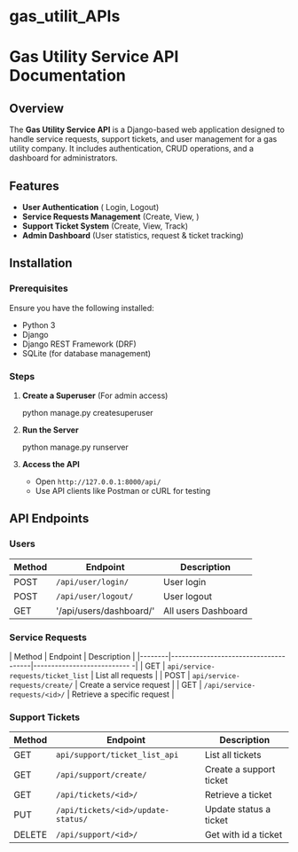 # gas_utilit_APIs

# Gas Utility Service API Documentation

## Overview
The **Gas Utility Service API** is a Django-based web application designed to handle service requests, support tickets, and user management for a gas utility company. It includes authentication, CRUD operations, and a dashboard for administrators.

## Features
- **User Authentication** ( Login, Logout)
- **Service Requests Management** (Create, View, )
- **Support Ticket System** (Create, View, Track)
- **Admin Dashboard** (User statistics, request & ticket tracking)

## Installation

### Prerequisites
Ensure you have the following installed:
- Python 3
- Django
- Django REST Framework (DRF)
- SQLite (for database management)

### Steps

1. **Create a Superuser** (For admin access)
   
   python manage.py createsuperuser

2. **Run the Server**

   python manage.py runserver

3. **Access the API**
   - Open `http://127.0.0.1:8000/api/`
   - Use API clients like Postman or cURL for testing

## API Endpoints

### Users
| Method | Endpoint                | Description          |
|--------|-------------------------|----------------------|
| POST   | `/api/user/login/`      | User login           |
| POST   | `/api/user/logout/`     | User logout          |
| GET    |'/api/users/dashboard/'  | All users Dashboard  |


### Service Requests
| Method | Endpoint                             | Description                 |
|--------|--------------------------------------|--------------------------- -|
| GET    | `api/service-requests/ticket_list`   | List all requests           |
| POST   | `api/service-requests/create/`       | Create a service request    |
| GET    | `/api/service-requests/<id>/`        | Retrieve a specific request |


### Support Tickets
| Method | Endpoint                            | Description             |
|--------|-------------------------------------|-----------------------  |
| GET    | `api/support/ticket_list_api`       | List all tickets        |
| GET   | `/api/support/create/`               | Create a support ticket |
| GET    | `/api/tickets/<id>/`                | Retrieve a ticket       |
| PUT    | `/api/tickets/<id>/update-status/ ` | Update status a ticket  |
| DELETE | `/api/support/<id>/`                | Get with id a ticket    |

